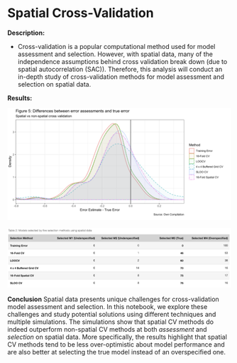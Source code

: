 # Spatial Cross-Validation

**Description:**
- Cross-validation is a popular computational method used for model assessment and selection. However, with spatial data, many of the independence assumptions behind cross validation break down (due to spatial autocorrelation (SAC)). Therefore, this analysis will conduct an in-depth study of cross-validation methods for model assessment and selection on spatial data. 

**Results:** 
<p align="center">
  <img src="./images/plot_1.png" alt="browse_by_tech"
       width="800">
</p>

<p align="center">
  <img src="./images/plot_2.png" alt="browse_by_tech"
       width="800">
</p>

**Conclusion**
Spatial data presents unique challenges for cross-validation model assessment and selection. In this notebook, we explore these challenges and study potential solutions using different techniques and multiple simulations. The simulations show
that spatial CV methods do indeed outperform non-spatial CV methods at both *assessment* and *selection* on spatial data. More specifically, the results highlight that spatial CV methods tend to be less over-optimistic about model performance and are also better at selecting the true model instead of an overspecified one. 
